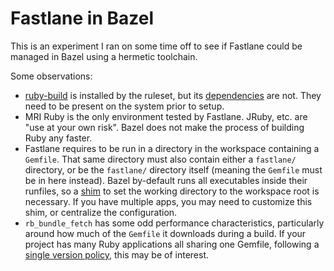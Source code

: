 # Fastlane in Bazel

This is an experiment I ran on some time off to see if Fastlane could be managed in Bazel using a hermetic toolchain.

Some observations:

* [ruby-build](https://github.com/rbenv/ruby-build) is installed by the ruleset, but its [dependencies](https://github.com/rbenv/ruby-build/wiki#suggested-build-environment) are not. They need to be present on the system prior to setup.
* MRI Ruby is the only environment tested by Fastlane. JRuby, etc. are "use at your own risk". Bazel does not make the process of building Ruby any faster.
* Fastlane requires to be run in a directory in the workspace containing a `Gemfile`. That same directory must also contain either a `fastlane/` directory, or be the `fastlane/` directory itself (meaning the `Gemfile` must be in here instead). Bazel by-default runs all executables inside their runfiles, so a [shim](./fastlane/fastlane.sh) to set the working directory to the workspace root is necessary. If you have multiple apps, you may need to customize this shim, or centralize the configuration.
* `rb_bundle_fetch` has some odd performance characteristics, particularly around how much of the `Gemfile` it downloads during a build. If your project has many Ruby applications all sharing one Gemfile, following a [single version policy](https://bazel.build/external/advanced#shadowing_dependencies_in_workspace), this may be of interest.
